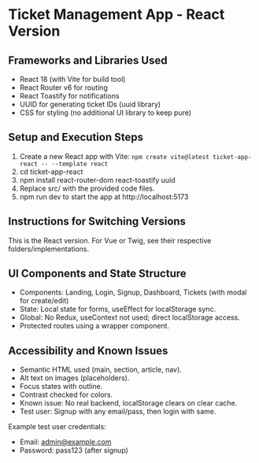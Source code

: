 # Ticket Management App - React Version

## Frameworks and Libraries Used
- React 18 (with Vite for build tool)
- React Router v6 for routing
- React Toastify for notifications
- UUID for generating ticket IDs (uuid library)
- CSS for styling (no additional UI library to keep pure)

## Setup and Execution Steps
1. Create a new React app with Vite: `npm create vite@latest ticket-app-react -- --template react`
2. cd ticket-app-react
3. npm install react-router-dom react-toastify uuid
4. Replace src/ with the provided code files.
5. npm run dev to start the app at http://localhost:5173

## Instructions for Switching Versions
This is the React version. For Vue or Twig, see their respective folders/implementations.

## UI Components and State Structure
- Components: Landing, Login, Signup, Dashboard, Tickets (with modal for create/edit)
- State: Local state for forms, useEffect for localStorage sync.
- Global: No Redux, useContext not used; direct localStorage access.
- Protected routes using a wrapper component.

## Accessibility and Known Issues
- Semantic HTML used (main, section, article, nav).
- Alt text on images (placeholders).
- Focus states with outline.
- Contrast checked for colors.
- Known issue: No real backend, localStorage clears on clear cache.
- Test user: Signup with any email/pass, then login with same.

Example test user credentials:
- Email: admin@example.com
- Password: pass123 (after signup)
